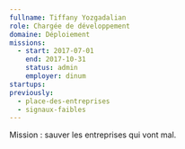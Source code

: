 ```yaml
---
fullname: Tiffany Yozgadalian
role: Chargée de développement
domaine: Déploiement
missions:
  - start: 2017-07-01
    end: 2017-10-31
    status: admin
    employer: dinum
startups:
previously:
  - place-des-entreprises
  - signaux-faibles
---
```


Mission : sauver les entreprises qui vont mal.
